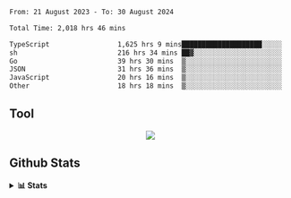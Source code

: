 <!--START_SECTION:waka-->

```txt
From: 21 August 2023 - To: 30 August 2024

Total Time: 2,018 hrs 46 mins

TypeScript                 1,625 hrs 9 mins████████████████████░░░░░   80.50 %
sh                         216 hrs 34 mins ██▓░░░░░░░░░░░░░░░░░░░░░░   10.73 %
Go                         39 hrs 30 mins  ▒░░░░░░░░░░░░░░░░░░░░░░░░   01.96 %
JSON                       31 hrs 36 mins  ▒░░░░░░░░░░░░░░░░░░░░░░░░   01.57 %
JavaScript                 20 hrs 16 mins  ▒░░░░░░░░░░░░░░░░░░░░░░░░   01.00 %
Other                      18 hrs 18 mins  ▒░░░░░░░░░░░░░░░░░░░░░░░░   00.91 %
```

<!--END_SECTION:waka-->

## Tool
<p align="center">
  <a href="https://github.com/chaninlaw">
    <img src="https://skillicons.dev/icons?i=js,typescript,express,nodejs,react,next,postgres,mongodb,html,css,styledcomponents,tailwind,materialui,figma,git,github&perline=8" />
  </a>
</p>

## Github Stats
<details close>
  <summary><b>📊 Stats</b></summary>
  <div align = "center">
    
<picture>
  <source
    srcset="https://github-readme-stats.vercel.app/api?username=chaninlaw&show_icons=true&theme=dark"
    media="(prefers-color-scheme: dark)"
  />
  <source
    srcset="https://github-readme-stats.vercel.app/api?username=chaninlaw&show_icons=true"
    media="(prefers-color-scheme: light), (prefers-color-scheme: no-preference)"
  />
  <img src="https://github-readme-stats.vercel.app/api?username=chaninlaw&show_icons=true" />
</picture>
    
<picture>
  <source
    srcset="https://github-readme-stats.vercel.app/api/top-langs/?username=chaninlaw&layout=donut&theme=dark"
    media="(prefers-color-scheme: dark)"
  />
  <source
    srcset="https://github-readme-stats.vercel.app/api/top-langs/?username=chaninlaw&layout=donut"
    media="(prefers-color-scheme: light), (prefers-color-scheme: no-preference)"
  />
  <img src="https://github-readme-stats.vercel.app/api/top-langs/?username=chaninlaw&layout=donut" />
</picture>
    
  </div>
  
</details>

